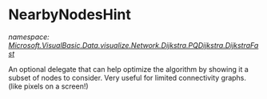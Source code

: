 ﻿# NearbyNodesHint
_namespace: <a href="#" onClick="load('/docs/Microsoft.VisualBasic.Data.visualize.Network.Dijkstra.PQDijkstra.DijkstraFast/index.md')">Microsoft.VisualBasic.Data.visualize.Network.Dijkstra.PQDijkstra.DijkstraFast</a>_

An optional delegate that can help optimize the algorithm 
 by showing it a subset of nodes to consider. Very useful 
 for limited connectivity graphs. (like pixels on a screen!)




